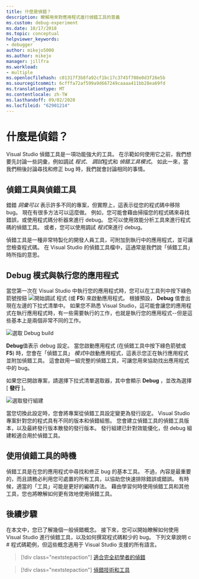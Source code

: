```yaml
---
title: 什麼是偵錯？
description: 瞭解用來對應用程式進行偵錯工具的意義
ms.custom: debug-experiment
ms.date: 10/17/2018
ms.topic: conceptual
helpviewer_keywords:
- debugger
author: mikejo5000
ms.author: mikejo
manager: jillfra
ms.workload:
- multiple
ms.openlocfilehash: c01317f3b8fa92cf1bc17c3745f708e0d3f26e5b
ms.sourcegitcommit: 6cfffa72af599a9d667249caaaa411bb28ea69fd
ms.translationtype: MT
ms.contentlocale: zh-TW
ms.lasthandoff: 09/02/2020
ms.locfileid: "62901214"
---
```

# <a name="what-is-debugging"></a>什麼是偵錯？

Visual Studio 偵錯工具是一項功能強大的工具。 在示範如何使用它之前，我們想要先討論一些詞彙，例如調試 *程式*、 *調試*程式和 *偵錯工具模式*。 如此一來，當我們稍後討論尋找和修正 bug 時，我們就會討論相同的事情。

## <a name="debugger-vs-debugging"></a>偵錯工具與偵錯工具

錯錯 *詞彙可以* 表示許多不同的專案，但實際上，這表示從您的程式碼中移除 bug。 現在有很多方法可以這麼做。 例如，您可能會藉由掃描您的程式碼來尋找錯誤，或使用程式碼分析器來進行 debug。 您可以使用效能分析工具來進行程式碼的偵錯工具。 或者，您可以使用調試 *程式*來進行 debug。

偵錯工具是一種非常特製化的開發人員工具，可附加到執行中的應用程式，並可讓您檢查程式碼。 在 Visual Studio 的偵錯工具檔中，這通常是我們說「偵錯工具」時所指的意思。

## <a name="debug-mode-vs-running-your-app"></a>Debug 模式與執行您的應用程式

當您第一次在 Visual Studio 中執行您的應用程式時，您可以在工具列中按下綠色箭號按鈕 ![開始調試](../debugger/media/dbg-tour-start-debugging.png "[偵錯]") 程式 (或 **F5**) 來啟動應用程式。 根據預設， **Debug** 值會出現在左邊的下拉式清單中。 如果您不熟悉 Visual Studio，這可能會讓您的應用程式在執行應用程式時，有一些需要執行的工作，也就是執行您的應用程式--但是這些基本上是兩個非常不同的工作。

![選取 Debug build](../debugger/media/what-is-debugging-debug-build.png)

**Debug**值表示 debug 設定。 當您啟動應用程式 (在偵錯工具中按下綠色箭號或 **F5**) 時，您會在「偵錯工具」 *模式*中啟動應用程式，這表示您正在執行應用程式並附加偵錯工具。 這會啟用一組完整的偵錯工具，可讓您用來協助找出應用程式中的 bug。

如果您已開啟專案，請選擇下拉式清單選取器，其中會顯示 **Debug** ，並改為選擇 [ **發行** ]。

![選取發行組建](../debugger/media/what-is-debugging-release-build.png)

當您切換此設定時，您會將專案從偵錯工具設定變更為發行設定。 Visual Studio 專案針對您的程式具有不同的版本和偵錯組態。 您會建立偵錯工具的偵錯工具版本，以及最終發行版本散發的發行版本。 發行組建已針對效能優化，但 debug 組建較適合用於偵錯工具。

## <a name="when-to-use-a-debugger"></a>使用偵錯工具的時機

偵錯工具是在您的應用程式中尋找和修正 bug 的基本工具。 不過，內容是最重要的，而且請務必利用您可處置的所有工具，以協助您快速排除錯誤或錯誤。 有時候，適當的「工具」可能是更好的編碼作法。 藉由學習何時使用偵錯工具和其他工具，您也將瞭解如何更有效地使用偵錯工具。

## <a name="next-steps"></a>後續步驟

在本文中，您已了解幾個一般偵錯概念。 接下來，您可以開始瞭解如何使用 Visual Studio 進行偵錯工具，以及如何撰寫程式碼較少的 bug。 下列文章說明 c # 程式碼範例，但這些概念適用于 Visual Studio 支援的所有語言。

> [!div class="nextstepaction"]
> [適合完全初學者的偵錯](../debugger/debugging-absolute-beginners.md)

> [!div class="nextstepaction"]
> [偵錯技術和工具](../debugger/write-better-code-with-visual-studio.md)
